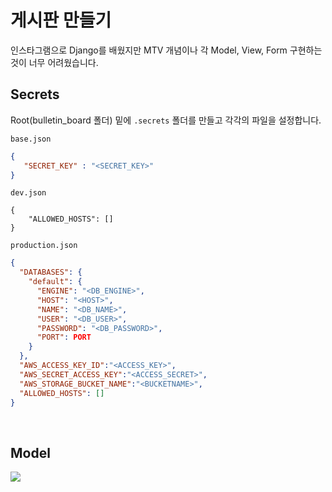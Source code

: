 # 게시판 만들기

인스타그램으로 Django를 배웠지만 MTV 개념이나 각 Model, View, Form 구현하는 것이 너무 어려웠습니다. 



## Secrets

Root(bulletin_board 폴더) 밑에 `.secrets` 폴더를 만들고 각각의 파일을 설정합니다.

`base.json`

```json
{
   "SECRET_KEY" : "<SECRET_KEY>"
}
```

`dev.json`

```
{
	"ALLOWED_HOSTS": []
}
```

`production.json`

```json
{
  "DATABASES": {
    "default": {
      "ENGINE": "<DB_ENGINE>",
      "HOST": "<HOST>",
      "NAME": "<DB_NAME>",
      "USER": "<DB_USER>",
      "PASSWORD": "<DB_PASSWORD>",
      "PORT": PORT
    }
  },
  "AWS_ACCESS_KEY_ID":"<ACCESS_KEY>",
  "AWS_SECRET_ACCESS_KEY":"<ACCESS_SECRET>",
  "AWS_STORAGE_BUCKET_NAME":"<BUCKETNAME>",
  "ALLOWED_HOSTS": []
}
```

<br>

## Model

![](/home/feynman/Pictures/bulletin_board_db.png)